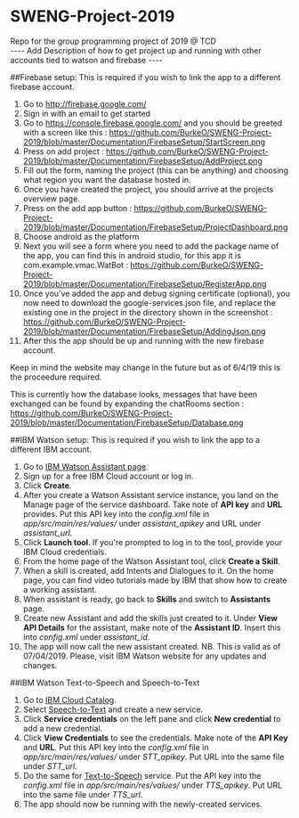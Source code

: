 # SWENG-Project-2019
Repo for the group programming project of 2019 @ TCD  
---- Add Description of how to get project up and running with other accounts tied to watson and firebase ----


##Firebase setup:
This is required if you wish to link the app to a different firebase account.
1. Go to http://firebase.google.com/
2. Sign in with an email to get started
3. Go to https://console.firebase.google.com/ and you should be greeted with a screen like this : https://github.com/BurkeO/SWENG-Project-2019/blob/master/Documentation/FirebaseSetup/StartScreen.png
4. Press on add project : https://github.com/BurkeO/SWENG-Project-2019/blob/master/Documentation/FirebaseSetup/AddProject.png
5. Fill out the form, naming the project (this can be anything) and choosing what region you want the database hosted in.
6. Once you have created the project, you should arrive at the projects overview page.
7. Press on the add app button : https://github.com/BurkeO/SWENG-Project-2019/blob/master/Documentation/FirebaseSetup/ProjectDashboard.png
8. Choose android as the platform
9. Next you will see a form where you need to add the package name of the app, you can find this in android studio, for this app it is com.example.vmac.WatBot : https://github.com/BurkeO/SWENG-Project-2019/blob/master/Documentation/FirebaseSetup/RegisterApp.png
10. Once you’ve added the app and debug signing certificate (optional), you now need to download the google-services.json file, and replace the existing one in the project in the directory shown in the screenshot : https://github.com/BurkeO/SWENG-Project-2019/blob/master/Documentation/FirebaseSetup/AddingJson.png
11. After this the app should be up and running with the new firebase account. 

Keep in mind the website may change in the future but as of 6/4/19 this is the proceedure required.

This is currently how the database looks, messages that have been exchanged can be found by expanding the chatRooms section : https://github.com/BurkeO/SWENG-Project-2019/blob/master/Documentation/FirebaseSetup/Database.png


##IBM Watson setup:
This is required if you wish to link the app to a different IBM account.
1. Go to [IBM Watson Assistant page](https://cloud.ibm.com/catalog/services/watson-assistant).
2. Sign up for a free IBM Cloud account or log in.
3. Click **Create**. 
4. After you create a Watson Assistant service instance, you land on the Manage page of the service dashboard. Take note of **API key** and **URL** provides. Put this API key into the *config.xml* file in *app/src/main/res/values/* under *assistant_apikey* and URL under *assistant_url*.
5. Click **Launch tool**. If you're prompted to log in to the tool, provide your IBM Cloud credentials.
6. From the home page of the Watson Assistant tool, click **Create a Skill**.
7. When a skill is created, add Intents and Dialogues to it. On the home page, you can find video tutorials made by IBM that show how to create a working assistant.
8. When assistant is ready, go back to **Skills** and switch to **Assistants** page. 
9. Create new Assistant and add the skills just created to it. Under **View API Details** for the assistant, make note of the **Assistant ID**. Insert this into *config.xml* under *assistant_id*.
10. The app will now call the new assistant created.
NB. This is valid as of 07/04/2019. Please, visit IBM Watson website for any updates and changes.

##IBM Watson Text-to-Speech and Speech-to-Text
1. Go to [IBM Cloud Catalog](https://cloud.ibm.com/catalog).
2. Select [Speech-to-Text](https://cloud.ibm.com/catalog/services/speech-to-text) and create a new service.
3. Click **Service credentials** on the left pane and click **New credential** to add a new credential. 
4. Click **View Credentials** to see the credentials. Make note of the **API Key** and **URL**. Put this API key into the *config.xml* file in *app/src/main/res/values/* under *STT_apikey*. Put URL into the same file under *STT_url*.
5. Do the same for [Text-to-Speech](https://cloud.ibm.com/catalog/services/text-to-speech) service. Put the API key into the *config.xml* file in *app/src/main/res/values/* under *TTS_apikey*. Put URL into the same file under *TTS_url*.
6. The app should now be running with the newly-created services.
